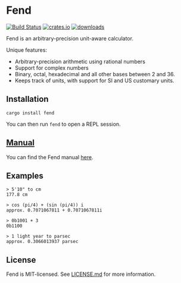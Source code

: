 # Fend

[![Build Status](https://github.com/printfn/fend-rs/workflows/Rust/badge.svg)](https://github.com/printfn/fend-rs)
[![crates.io](https://img.shields.io/crates/v/fend)](https://crates.io/crates/fend)
[![downloads](https://img.shields.io/crates/d/fend)](https://crates.io/crates/fend)

Fend is an arbitrary-precision unit-aware calculator.

Unique features:

* Arbitrary-precision arithmetic using rational numbers
* Support for complex numbers
* Binary, octal, hexadecimal and all other bases between 2 and 36.
* Keeps track of units, with support for SI and US customary units.

## Installation

`cargo install fend`

You can then run `fend` to open a REPL session.

## [Manual](https://github.com/printfn/fend-rs/wiki)

You can find the Fend manual [here](https://github.com/printfn/fend-rs/wiki).

## Examples

```
> 5'10" to cm
177.8 cm
```

```
> cos (pi/4) + (sin (pi/4)) i
approx. 0.7071067811 + 0.7071067811i
```

```
> 0b1001 + 3
0b1100
```

```
> 1 light year to parsec
approx. 0.3066013937 parsec
```

## License

Fend is MIT-licensed. See [LICENSE.md](LICENSE.md) for more information.
